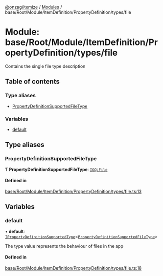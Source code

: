 [@onzag/itemize](../README.md) / [Modules](../modules.md) / base/Root/Module/ItemDefinition/PropertyDefinition/types/file

# Module: base/Root/Module/ItemDefinition/PropertyDefinition/types/file

Contains the single file type description

## Table of contents

### Type aliases

- [PropertyDefinitionSupportedFileType](base_Root_Module_ItemDefinition_PropertyDefinition_types_file.md#propertydefinitionsupportedfiletype)

### Variables

- [default](base_Root_Module_ItemDefinition_PropertyDefinition_types_file.md#default)

## Type aliases

### PropertyDefinitionSupportedFileType

Ƭ **PropertyDefinitionSupportedFileType**: [`IGQLFile`](../interfaces/gql_querier.IGQLFile.md)

#### Defined in

[base/Root/Module/ItemDefinition/PropertyDefinition/types/file.ts:13](https://github.com/onzag/itemize/blob/f2f29986/base/Root/Module/ItemDefinition/PropertyDefinition/types/file.ts#L13)

## Variables

### default

• **default**: [`IPropertyDefinitionSupportedType`](../interfaces/base_Root_Module_ItemDefinition_PropertyDefinition_types.IPropertyDefinitionSupportedType.md)<[`PropertyDefinitionSupportedFileType`](base_Root_Module_ItemDefinition_PropertyDefinition_types_file.md#propertydefinitionsupportedfiletype)\>

The type value represents the behaviour of files in the app

#### Defined in

[base/Root/Module/ItemDefinition/PropertyDefinition/types/file.ts:18](https://github.com/onzag/itemize/blob/f2f29986/base/Root/Module/ItemDefinition/PropertyDefinition/types/file.ts#L18)
